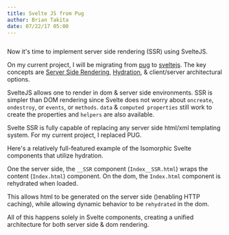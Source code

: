 ```yaml
---
title: Svelte JS from Pug
author: Brian Takita
date: 07/22/17 05:00
---
```


```js exec frontmatter
```

Now it's time to implement server side rendering (SSR) using SvelteJS.

On my current project, I will be migrating from <a href="https://pugjs.org" target="_blank">pug</a> to <a href="https://svelte.technology" target="_blank">sveltejs</a>. The key concepts are <a href="https://svelte.technology/guide#server-side-rendering" target="_blank">Server Side Rendering</a>, <a href="https://github.com/sveltejs/svelte/pull/649" target="_blank">Hydration</a>, & client/server architectural options.

<!--more-->

SvelteJS allows one to render in dom & server side environments. SSR is simpler than DOM rendering since Svelte does not worry about `oncreate`, `ondestroy`, or `events`, or `methods`. `data` & `computed properties` still work to create the properties and `helpers` are also available.

Svelte SSR is fully capable of replacing any server side html/xml templating system. For my current project, I replaced PUG.

Here's a relatively full-featured example of the Isomorphic Svelte components that utilize hydration.

One the server side, the `__SSR` component (`Index__SSR.html`) wraps the content (`Index.html`) component. On the dom, the `Index.html` component is rehydrated when loaded.

This allows html to be generated on the server side ()enabling HTTP caching), while allowing dynamic behavior to be `rehydrated` in the dom.

All of this happens solely in Svelte components, creating a unified architecture for both server side & dom rendering.
